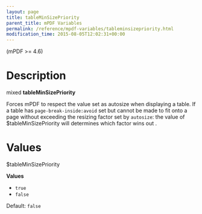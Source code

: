 ```yaml
---
layout: page
title: tableMinSizePriority
parent_title: mPDF Variables
permalink: /reference/mpdf-variables/tableminsizepriority.html
modification_time: 2015-08-05T12:02:31+00:00
---
```


(mPDF >= 4.6)

# Description

mixed **tableMinSizePriority**

Forces mPDF to respect the value set as autosize when displaying a table. If a table has `page-break-inside:avoid` set 
but cannot be made to fit onto a page without exceeding the resizing factor set by `autosize`: the value 
of <span class="parameter">$tableMinSizePriority</span> will determines which factor wins out .

# Values

<span class="parameter">$tableMinSizePriority</span>

**Values**

* `true`
* `false`

Default: `false`

